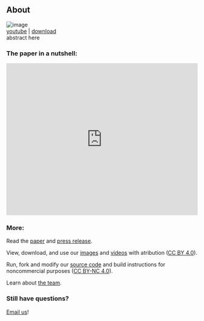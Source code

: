 ## About


![image](https://robodiff.github.io/gifs/summary.gif)<br>
[youtube](https://youtu.be/...) |
[download](https://drive.google.com/file/d/.../view)<br>
abstract here


### **The paper in a nutshell:**
<iframe width="100%" height="400" src="https://www.youtube.com/embed/..." frameborder="0" allowfullscreen></iframe>

### **More:**

Read the [paper](/papers) and [press release](...).

View, download, and use our [images](/images) and [videos](/videos) with atribution ([CC BY 4.0](http://creativecommons.org/licenses/by/4.0/)).

Run, fork and modify our [source code](/code) and build instructions for noncommercial purposes ([CC BY-NC 4.0](https://creativecommons.org/licenses/by-nc/4.0/)).

Learn about [the team](/team).

### **Still have questions?** 

[Email us](mailto:sam.kriegman@northwestern.edu)!


<br><br><br>
